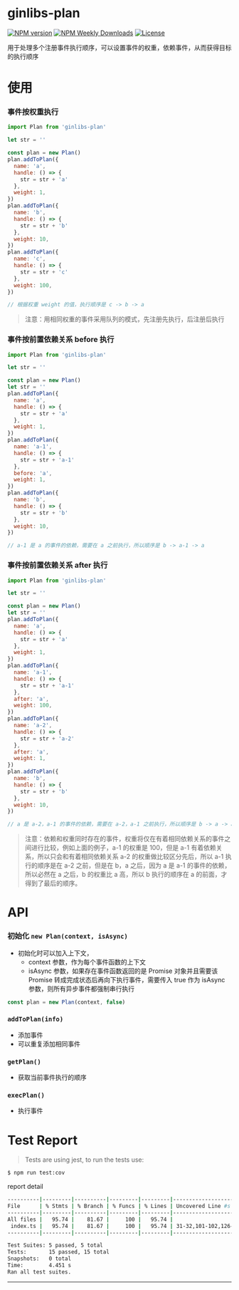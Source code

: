 # ginlibs-plan

[![NPM version](https://badgen.net/npm/v/ginlibs-plan)](https://www.npmjs.com/package/ginlibs-plan)
[![NPM Weekly Downloads](https://badgen.net/npm/dw/ginlibs-plan)](https://www.npmjs.com/package/ginlibs-plan)
[![License](https://badgen.net/npm/license/ginlibs-plan)](https://www.npmjs.com/package/ginlibs-plan)

用于处理多个注册事件执行顺序，可以设置事件的权重，依赖事件，从而获得目标的执行顺序

# 使用

### 事件按权重执行

```js
import Plan from 'ginlibs-plan'

let str = ''

const plan = new Plan()
plan.addToPlan({
  name: 'a',
  handle: () => {
    str = str + 'a'
  },
  weight: 1,
})
plan.addToPlan({
  name: 'b',
  handle: () => {
    str = str + 'b'
  },
  weight: 10,
})
plan.addToPlan({
  name: 'c',
  handle: () => {
    str = str + 'c'
  },
  weight: 100,
})

// 根据权重 weight 的值，执行顺序是 c -> b -> a
```

> 注意：用相同权重的事件采用队列的模式，先注册先执行，后注册后执行

### 事件按前置依赖关系 before 执行

```js
import Plan from 'ginlibs-plan'

let str = ''

const plan = new Plan()
let str = ''
plan.addToPlan({
  name: 'a',
  handle: () => {
    str = str + 'a'
  },
  weight: 1,
})
plan.addToPlan({
  name: 'a-1',
  handle: () => {
    str = str + 'a-1'
  },
  before: 'a',
  weight: 1,
})
plan.addToPlan({
  name: 'b',
  handle: () => {
    str = str + 'b'
  },
  weight: 10,
})

// a-1 是 a 的事件的依赖，需要在 a 之前执行，所以顺序是 b -> a-1 -> a
```

### 事件按前置依赖关系 after 执行

```js
import Plan from 'ginlibs-plan'

let str = ''

const plan = new Plan()
let str = ''
plan.addToPlan({
  name: 'a',
  handle: () => {
    str = str + 'a'
  },
  weight: 1,
})
plan.addToPlan({
  name: 'a-1',
  handle: () => {
    str = str + 'a-1'
  },
  after: 'a',
  weight: 100,
})
plan.addToPlan({
  name: 'a-2',
  handle: () => {
    str = str + 'a-2'
  },
  after: 'a',
  weight: 1,
})
plan.addToPlan({
  name: 'b',
  handle: () => {
    str = str + 'b'
  },
  weight: 10,
})

// a 是 a-2，a-1 的事件的依赖，需要在 a-2，a-1 之前执行，所以顺序是 b -> a -> a-1 -> a-2
```

> 注意：依赖和权重同时存在的事件，权重将仅在有着相同依赖关系的事件之间进行比较，例如上面的例子，a-1 的权重是 100，但是 a-1 有着依赖关系，所以只会和有着相同依赖关系 a-2 的权重做比较区分先后，所以 a-1 执行的顺序是在 a-2 之前，但是在 b，a 之后，因为 a 是 a-1 的事件的依赖，所以必然在 a 之后，b 的权重比 a 高，所以 b 执行的顺序在 a 的前面，才得到了最后的顺序。

# API

### 初始化 `new Plan(context, isAsync)`

- 初始化时可以加入上下文，
  - context 参数，作为每个事件函数的上下文
  - isAsync 参数，如果存在事件函数返回的是 Promise 对象并且需要该 Promise 转成完成状态后再向下执行事件，需要传入 true 作为 isAsync 参数，则所有异步事件都强制串行执行

```js
const plan = new Plan(context, false)
```

### `addToPlan(info)`

- 添加事件
- 可以重复添加相同事件

### `getPlan()`

- 获取当前事件执行的顺序

### `execPlan()`

- 执行事件

# Test Report

> Tests are using jest, to run the tests use:

```sh
$ npm run test:cov
```

report detail

```sh
----------|---------|----------|---------|---------|-----------------------
File      | % Stmts | % Branch | % Funcs | % Lines | Uncovered Line #s
----------|---------|----------|---------|---------|-----------------------
All files |   95.74 |    81.67 |     100 |   95.74 |
 index.ts |   95.74 |    81.67 |     100 |   95.74 | 31-32,101-102,126-127
----------|---------|----------|---------|---------|-----------------------

Test Suites: 5 passed, 5 total
Tests:       15 passed, 15 total
Snapshots:   0 total
Time:        4.451 s
Ran all test suites.
```

---
